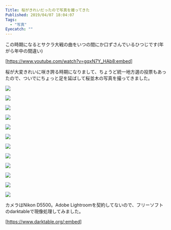 ```yaml
---
Title: 桜がきれいだったので写真を撮ってきた
Published: 2019/04/07 18:04:07
Tags:
  - "写真"
Eyecatch: ""
---
```

この時期になるとサクラ大戦の曲をいつの間にか口ずさんでいるひつじです(年がら年中の間違い)  

[https://www.youtube.com/watch?v=gqxN7Y_HAb8:embed]

桜が大変きれいに咲き誇る時期になりまして、ちょうど統一地方選の投票もあったので、ついでにちょっと足を延ばして桜並木の写真を撮ってきました。  





![](20190407144554.jpg) 

![](20190407144746.jpg) 

![](20190407144843.jpg) 

![](20190407144919.jpg) 

![](20190407144938.jpg) 

![](20190407145201.jpg) 

![](20190407145241.jpg) 

![](20190407145335.jpg) 

![](20190407145335.jpg) 

![](20190407145557.jpg) 

![](20190407150544.jpg) 

![](20190407150019.jpg) 

カメラはNikon D5500。Adobe Lightroomを契約してないので、フリーソフトのdarktableで現像処理してみました。  

[https://www.darktable.org/:embed]

